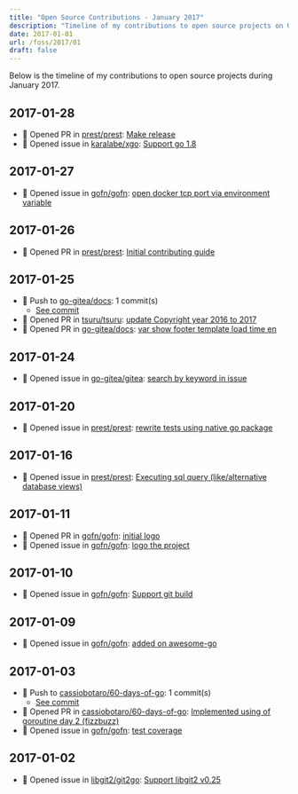 ```yaml
---
title: "Open Source Contributions - January 2017"
description: "Timeline of my contributions to open source projects on GitHub during January 2017."
date: 2017-01-01
url: /foss/2017/01
draft: false
---
```


Below is the timeline of my contributions to open source projects during January 2017.

## 2017-01-28

- 🔀 Opened PR in [prest/prest](https://github.com/prest/prest): [Make release](https://github.com/prest/prest/pull/92)
- 🐛 Opened issue in [karalabe/xgo](https://github.com/karalabe/xgo): [Support go 1.8](https://github.com/karalabe/xgo/issues/71)

## 2017-01-27

- 🐛 Opened issue in [gofn/gofn](https://github.com/gofn/gofn): [open docker tcp port via environment variable](https://github.com/gofn/gofn/issues/37)

## 2017-01-26

- 🔀 Opened PR in [prest/prest](https://github.com/prest/prest): [Initial contributing guide](https://github.com/prest/prest/pull/84)

## 2017-01-25

- 🔨 Push to [go-gitea/docs](https://github.com/go-gitea/docs): 1 commit(s)
  - [See commit](https://github.com/go-gitea/docs/commits/main/?author=avelino&since=2017-01-25&until=2017-01-25)
- 🔀 Opened PR in [tsuru/tsuru](https://github.com/tsuru/tsuru): [update Copyright year 2016 to 2017](https://github.com/tsuru/tsuru/pull/1533)
- 🔀 Opened PR in [go-gitea/docs](https://github.com/go-gitea/docs): [var show footer template load time en](https://github.com/go-gitea/docs/pull/87)

## 2017-01-24

- 🐛 Opened issue in [go-gitea/gitea](https://github.com/go-gitea/gitea): [search by keyword in issue](https://github.com/go-gitea/gitea/issues/743)

## 2017-01-20

- 🐛 Opened issue in [prest/prest](https://github.com/prest/prest): [rewrite tests using native go package](https://github.com/prest/prest/issues/75)

## 2017-01-16

- 🐛 Opened issue in [prest/prest](https://github.com/prest/prest): [Executing sql query (like/alternative database views)](https://github.com/prest/prest/issues/70)

## 2017-01-11

- 🔀 Opened PR in [gofn/gofn](https://github.com/gofn/gofn): [initial logo](https://github.com/gofn/gofn/pull/26)
- 🐛 Opened issue in [gofn/gofn](https://github.com/gofn/gofn): [logo the project](https://github.com/gofn/gofn/issues/25)

## 2017-01-10

- 🐛 Opened issue in [gofn/gofn](https://github.com/gofn/gofn): [Support git build](https://github.com/gofn/gofn/issues/20)

## 2017-01-09

- 🐛 Opened issue in [gofn/gofn](https://github.com/gofn/gofn): [added on awesome-go](https://github.com/gofn/gofn/issues/19)

## 2017-01-03

- 🔨 Push to [cassiobotaro/60-days-of-go](https://github.com/cassiobotaro/60-days-of-go): 1 commit(s)
  - [See commit](https://github.com/cassiobotaro/60-days-of-go/commits/main/?author=avelino&since=2017-01-03&until=2017-01-03)
- 🔀 Opened PR in [cassiobotaro/60-days-of-go](https://github.com/cassiobotaro/60-days-of-go): [Implemented using of goroutine day 2 (fizzbuzz)](https://github.com/cassiobotaro/60-days-of-go/pull/1)
- 🐛 Opened issue in [gofn/gofn](https://github.com/gofn/gofn): [test coverage](https://github.com/gofn/gofn/issues/16)

## 2017-01-02

- 🐛 Opened issue in [libgit2/git2go](https://github.com/libgit2/git2go): [Support libgit2 v0.25](https://github.com/libgit2/git2go/issues/359)

